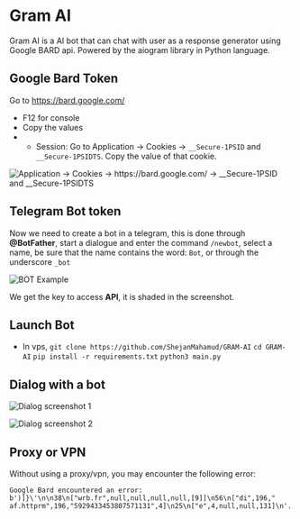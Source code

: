 # Gram AI

Gram AI is a AI bot that can chat with user as a response generator using Google BARD api. Powered by the aiogram library in Python language.

## Google Bard Token

Go to https://bard.google.com/

- F12 for console
- Copy the values
- - Session: Go to Application → Cookies → `__Secure-1PSID` and `__Secure-1PSIDTS`. Copy the value of that cookie.

![Application -> Cookies -> https://bard.google.com/ -> __Secure-1PSID and __Secure-1PSIDTS](https://blogger.googleusercontent.com/img/b/R29vZ2xl/AVvXsEjB65H-gfluvq_woF3U1rw2cz9KT2oX6UeqeYpMP8UuR9Dt0COt3F-z5KMHvzNGajNdXEec-n3Ej2qu934HLoLx29Td2RbPusiZ_QLNXz85VwusnjTyJNmEMOE2Hh4gbQGxjcGb8pkyFGbNOwdyb9ygPRct7qvazxsuCf7EM6MN2d_zWo1etSAoo2tZPMU/s1600/screen.png)

## Telegram Bot token

Now we need to create a bot in a telegram, this is done through **@BotFather**, start a dialogue and enter the command `/newbot`, select a name, be sure that the name contains the word: `Bot`, or through the underscore `_bot`

![BOT Example](https://blogger.googleusercontent.com/img/b/R29vZ2xl/AVvXsEgemsaBg67lAcJMS7EqAeB2Ee7LGp-EKDX2EkCAFGQ3WIlPZTN_rUCrEcUAmMqOCjEYbkkQnYNnksvyj4sm5C_4cXQrYshoN2QRClMhVoLaR9GREtU8nu8EsjpenbFwxsqMcpkqhkn6btbkullXqkqVr_AbtSEJoR_CUoZqU6dt0F-ar1P1qnUePeaD7Ow/s1600/Screenshot%20from%202023-11-13%2023-02-30.jpg)

We get the key to access **API**, it is shaded in the screenshot.

## Launch Bot

- In vps,
  `git clone https://github.com/ShejanMahamud/GRAM-AI`
  `cd GRAM-AI`
  `pip install -r requirements.txt`
  `python3 main.py`

## Dialog with a bot

![Dialog screenshot 1](https://proghunter.ru/media/images/uploads/2023/05/14/256ffa2248-uploaded-image.png)

![Dialog screenshot 2](https://proghunter.ru/media/images/uploads/2023/05/14/7709de8995-uploaded-image.png)

## Proxy or VPN

Without using a proxy/vpn, you may encounter the following error:

```
Google Bard encountered an error: b')]}\'\n\n38\n["wrb.fr",null,null,null,null,[9]]\n56\n["di",196," af.httprm",196,"5929433453807571131",4]\n25\n["e",4,null,null,131]\n'.
```
